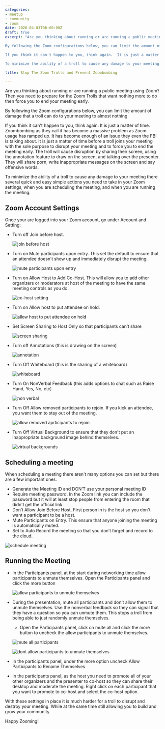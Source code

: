 ```yaml
---
categories:
- meetup
- community
- zoom
date: 2020-04-03T06:00:00Z
draft: true
excerpt: "Are you thinking about running or are running a public meeting using Zoom?  Then you need to prepare for the Zoom Trolls that want nothing more to do then make you end your meeting early.

By following the Zoom configurations below, you can limit the amount of damage that a troll can do to your meeting to almost nothing.

If you think it can't happen to you, think again.  It is just a matter of time before a troll joins your meeting with the sole purpose to disrupt your meeting and to make you have to end the meeting early.  The troll will cause disruption by sharing their screen, using the annotation feature to draw on the screen, and talking over the presenter.  They will share porn, write inappropriate messages on the screen and say offensive words.

To minimize the ability of a troll to cause any damage to your meeting there several quick and easy simple actions you need to take in your Zoom settings, when you are scheduling the meeting , and when you are running the meeting."

title: Stop The Zoom Trolls and Prevent Zoombombing

---
```


Are you thinking about running or are running a public meeting using Zoom?  Then you need to prepare for the Zoom Trolls that want nothing more to do then force you to end your meeting early.

By following the Zoom configurations below, you can limit the amount of damage that a troll can do to your meeting to almost nothing.

If you think it can't happen to you, think again.  It is just a matter of time.  Zoombombing as they call it has become a massive problem as Zoom usage has ramped up.  It has become enough of an issue they even the FBI is talking about.  It is just a matter of time before a troll joins your meeting with the sole purpose to disrupt your meeting and to force you  to end the meeting early. The troll will cause disruption by sharing their screen, using the annotation feature to draw on the screen, and talking over the presenter.  They will share porn, write inappropriate messages on the screen and say offensive words.

To minimize the ability of a troll to cause any damage to your meeting there several quick and easy simple actions you need to take in your Zoom settings, when you are scheduling the meeting, and when you are running the meeting.

## Zoom Account Settings

Once your are logged into your Zoom account, go under Account and Setting:

* Turn off Join before host.

    ![join before host](/images/stop-zoom-trolls/join-before-host.png)

* Turn on Mute participants upon entry.  This set the default to ensure that an attendee doesn't show up and immediately disrupt the meeting.

    ![mute participants upon entry](/images/stop-zoom-trolls/mute-participants-upon-entry.png)

* Turn on Allow Host to Add Co-Host.  This will allow you to add other organizers or moderators at host of the meeting to have the same meeting controls as you do.

    ![co-host setting](/images/stop-zoom-trolls/host-add-co-host.png)

* Turn on Allow host to put attendee on hold.

    ![allow host to put attendee on hold](/images/stop-zoom-trolls/allow-host-to-put-attendees-on-hold.png)

* Set Screen Sharing to Host Only so that participants can’t share

    ![screen sharing](/images/stop-zoom-trolls/screen-sharing.png)

* Turn off Annotations (this is drawing on the screen)

    ![annotation](/images/stop-zoom-trolls/annotation.png)

* Turn Off Whiteboard (this is the sharing of a whiteboard)

    ![whiteboard](/images/stop-zoom-trolls/whiteboard.png)

* Turn On NonVerbal Feedback (this adds options to chat such as Raise Hand, Yes, No, etc)

    ![non verbal](/images/stop-zoom-trolls/non-verbal.png)

* Turn Off Allow removed participants to rejoin.  If you kick an attendee, you want them to stay out of the meeting.

    ![allow removed aprticipants to rejoin](/images/stop-zoom-trolls/allow-removed-participant-to-rejoin.png)

* Turn Off Virtual Background to ensure that they don't put an inappropriate background image behind themselves.

    ![virtual backgrounds](/images/stop-zoom-trolls/virtual-backgrounds.png)

## Scheduling a meeting

When scheduling a meeting there aren't many options you can set but there are a few important ones.

* Generate the Meeting ID and DON’T use your personal meeting ID
* Require meeting password. In the Zoom link you can include the password but it will at least stop people from entering the room that didn't get the official link.
* Don’t Allow Join Before Host. First person in is the host so you don't want a participant to be a host.
* Mute Participants on Entry. This ensure that anyone joining the meeting is automatically muted.
* Set to Auto Record the meeting so that you don’t forget and record to the cloud.

![schedule meeting](/images/stop-zoom-trolls/schedule-meeting.png)

## Running the Meeting

* In the Participants panel, at the start during networking time allow participants to unmute themselves.  Open the Participants panel and click the more button

    ![allow participants to unmute themselves](/images/stop-zoom-trolls/manage-participant-options-unmute-self.png)

* During the presentation, mute all participants and don’t allow them to unmute themselves.  Use the nonverbal feedback so they can signal that they have a question so you can unmute them.  This stops a troll from being able to just randomly unmute themselves.

     * Open the Participants panel, click on mute all and click the more button to uncheck the allow participants to unmute themselves.

    ![mute all participants](/images/stop-zoom-trolls/manage-participant-mute-unmute.png)

    ![dont allow participants to unmute themselves](/images/stop-zoom-trolls/manage-participant-options.png)

* In the participants panel, under the more option uncheck Allow Participants to Rename Themselves
* In the participants panel, as the host you need to promote all of your other organizers and the presenter to co-host so they can share their desktop and moderate the meeting. Right click on each participant that you want to promote to co-host and select the co-host option.

With these settings in place it is much harder for a troll to disrupt and destroy your meeting.  While at the same time still allowing you to build and grow your  community.

Happy Zooming!
